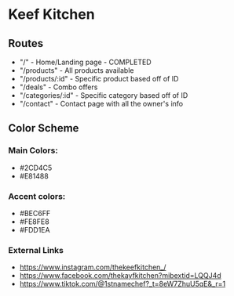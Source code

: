 # Keef Kitchen

## Routes
- "/" - Home/Landing page - COMPLETED
- "/products" - All products available
- "/products/:id" - Specific product based off of ID
- "/deals" - Combo offers
- "/categories/:id" - Specific category based off of ID
- "/contact" - Contact page with all the owner's info

## Color Scheme

### Main Colors:
- #2CD4C5
- #E81488

### Accent colors:
- #BEC6FF
- #FE8FE8
- #FDD1EA

### External Links
- https://www.instagram.com/thekeefkitchen_/
- https://www.facebook.com/thekayfkitchen?mibextid=LQQJ4d
- https://www.tiktok.com/@1stnamechef?_t=8eW7ZhuU5qE&_r=1

